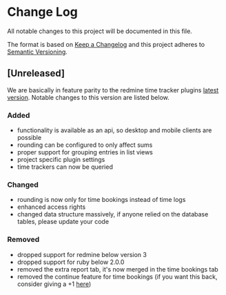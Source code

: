 # Change Log
All notable changes to this project will be documented in this file.

The format is based on [Keep a Changelog](http://keepachangelog.com/)
and this project adheres to [Semantic Versioning](http://semver.org/).

## [Unreleased]
We are basically in feature parity to the redmine time tracker plugins [latest version](https://github.com/hicknhack-software/redmine_time_tracker). Notable changes to this version are listed below.

### Added
- functionality is available as an api, so desktop and mobile clients are possible 
- rounding can be configured to only affect sums 
- proper support for grouping entries in list views
- project specific plugin settings
- time trackers can now be queried

### Changed
- rounding is now only for time bookings instead of time logs
- enhanced access rights
- changed data structure massively, if anyone relied on the database tables, please update your code

### Removed
- dropped support for redmine below version 3
- dropped support for ruby below 2.0.0
- removed the extra report tab, it's now merged in the time bookings tab
- removed the continue feature for time bookings (if you want this back, consider giving a +1 [here](https://github.com/hicknhack-software/redmine_hourglass/issues/3))

